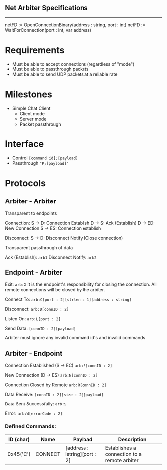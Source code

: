 ## Net Arbiter Specifications
-----

netFD := OpenConnectionBinary(address : string, port : int)
netFD := WaitForConnection(port : int, var address)

# Requirements
- Must be able to accept connections (regardless of "mode")
- Must be able to passthrough packets
- Must be able to send UDP packets at a reliable rate

# Milestones
- Simple Chat Client
  - Client mode
  - Server mode
  - Packet passthrough
  
# Interface
- Control ```[command id];[payload]```
- Passthrough ```"P;[payload]"```

# Protocols
## Arbiter  - Arbiter
Transparent to endpoints

Connection:
S -> D: Connection Establish 
D -> S: Ack (Establish)
D -> ED: New Connection
S -> ES: Connection establish

Disconnect:
S -> D: Disconnect Notify
(Close connection)

Transparent passthrough of data

Ack (Establish):
```arb1```
Disconnect Notify:
```arb2```

## Endpoint - Arbiter
Exit:
```arb:X```
It is the endpoint's responsibility for closing the connection.
All remote connections will be closed by the arbiter.

Connect To:
```arb:C[port : 2][strlen : 1][address : string]```

Disconnect:
```arb:D[connID : 2]```

Listen On:
```arb:L[port : 2]```

Send Data:
```[connID : 2][payload]```

Arbiter must ignore any invalid command id's and invalid commands

## Arbiter - Endpoint
Connection Established (S -> EC)
```arb:E[connID : 2]```

New Connection (D -> ES)
```arb:N[connID : 2]```

Connection Closed by Remote
```arb:R[connID : 2]``` 

Data Receive:
```[connID : 2][size : 2][payload]```

Data Sent Successfully:
```arb:S```

Error:
```arb:W[errorCode : 2]```

### Defined Commands:

| ID (char) | Name | Payload | Description |
|-----------|------|---------|-------------|
| 0x45('C') | CONNECT | [address : lstring][port : 2] | Establishes a connection to a remote arbiter |
